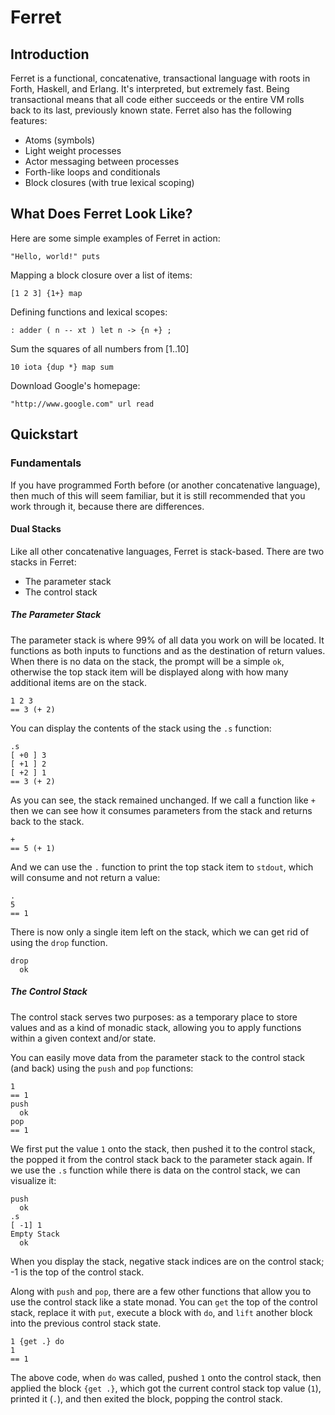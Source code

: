 # Ferret

## Introduction

Ferret is a functional, concatenative, transactional language with roots in Forth, Haskell, and Erlang. It's interpreted, but extremely fast. Being transactional means that all code either succeeds or the entire VM rolls back to its last, previously known state. Ferret also has the following features:

* Atoms (symbols)
* Light weight processes
* Actor messaging between processes
* Forth-like loops and conditionals
* Block closures (with true lexical scoping)

## What Does Ferret Look Like?

Here are some simple examples of Ferret in action:

	"Hello, world!" puts

Mapping a block closure over a list of items:

	[1 2 3] {1+} map

Defining functions and lexical scopes:

	: adder ( n -- xt ) let n -> {n +} ;

Sum the squares of all numbers from [1..10]

	10 iota {dup *} map sum

Download Google's homepage:

	"http://www.google.com" url read

## Quickstart

### Fundamentals

If you have programmed Forth before (or another concatenative language), then much of this will seem familiar, but it is still recommended that you work through it, because there are differences.

#### Dual Stacks

Like all other concatenative languages, Ferret is stack-based. There are two stacks in Ferret:

* The parameter stack
* The control stack

##### The Parameter Stack

The parameter stack is where 99% of all data you work on will be located. It functions as both inputs to functions and as the destination of return values. When there is no data on the stack, the prompt will be a simple `ok`, otherwise the top stack item will be displayed along with how many additional items are on the stack.

```
1 2 3
== 3 (+ 2)
```

You can display the contents of the stack using the `.s` function:

```
.s
[ +0 ] 3
[ +1 ] 2
[ +2 ] 1
== 3 (+ 2)
```

As you can see, the stack remained unchanged. If we call a function like `+` then we can see how it consumes parameters from the stack and returns back to the stack.

```
+
== 5 (+ 1)
```

And we can use the `.` function to print the top stack item to `stdout`, which will consume and not return a value:

```
.
5
== 1
```

There is now only a single item left on the stack, which we can get rid of using the `drop` function.

```
drop
  ok
```

##### The Control Stack

The control stack serves two purposes: as a temporary place to store values and as a kind of monadic stack, allowing you to apply functions within a given context and/or state.

You can easily move data from the parameter stack to the control stack (and back) using the `push` and `pop` functions:

```
1
== 1
push
  ok
pop
== 1
```

We first put the value `1` onto the stack, then pushed it to the control stack, the popped it from the control stack back to the parameter stack again. If we use the `.s` function while there is data on the control stack, we can visualize it:

```
push
  ok
.s
[ -1] 1
Empty Stack
  ok
```

When you display the stack, negative stack indices are on the control stack; -1 is the top of the control stack.

Along with `push` and `pop`, there are a few other functions that allow you to use the control stack like a state monad. You can `get` the top of the control stack, replace it with `put`, execute a block with `do`, and `lift` another block into the previous control stack state.

```
1 {get .} do
1
== 1
```

The above code, when `do` was called, pushed `1` onto the control stack, then applied the block `{get .}`, which got the current control stack top value (`1`), printed it (`.`), and then exited the block, popping the control stack.